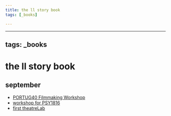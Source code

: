 ```yaml
---
title: the ll story book
tags: [_books]

---
```


---
tags: _books
---
the ll story book
===


## september

* [PORTUG40 Filmmaking Workshop](/J-HSSKV0RLmKF0STh8lySA)
* [workshop for PSY1816](/2pn97lyZTby2WkPiccklOw)
* [first theatreLab](/V0ytJejpQOyjbmo9FcOhiw)

